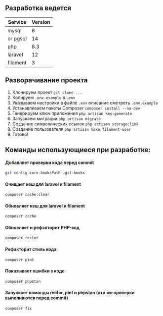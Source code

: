 ## Разработка ведется

| Service  | Version |
|----------|---------|
| mysql    | 8       |
| or pgsql | 14      |
| php      | 8.3     |
| laravel  | 12      |
| filament | 3       |

## Разворачивание проекта

1. Клонируем проект `git clone ...`
2. Копируем `.env.example` в `.env`
3. Указываем настройки в файле `.env` описание смотреть `.env.example`
4. Устанавливаем пакеты Composer `composer install --no-dev`
5. Генерируем ключ приложения `php artisan key:generate`
6. Запускаем миграции `php artisan migrate`
7. Создание символических ссылок `php artisan storage:link`
8. Создание пользователя `php artisan make:filament-user`
9. Готово!

## Команды использующиеся при разработке:

#### Добавляет проверки кода перед commit

```bash
git config core.hooksPath .git-hooks
```

#### Очищает кеш для laravel и filament

```bash
composer cache:clear
```

#### Обновляет кеш для laravel и filament

```bash
composer cache
```

#### Обновляет и рефакторит PHP-код

```bash
composer rector
```

#### Рефакторит стиль кода

```bash
composer pint
```

#### Показывает ошибки в коде

```bash
composer phpstan
```

#### Запускает команды rector, pint и phpstan (эти же проверки выполняются перед commit)

```bash
composer fix
```
